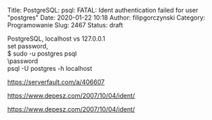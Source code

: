 Title: PostgreSQL: psql: FATAL:  Ident authentication failed for user "postgres"
Date: 2020-01-22 10:18
Author: filipgorczynski
Category: Programowanie
Slug: 2467
Status: draft

PostgreSQL, localhost vs 127.0.0.1  
set password,  
\$ sudo -u postgres psql  
\\password  
psql -U postgres -h localhost

https://serverfault.com/a/406607

https://www.depesz.com/2007/10/04/ident/

https://www.depesz.com/2007/10/04/ident/
